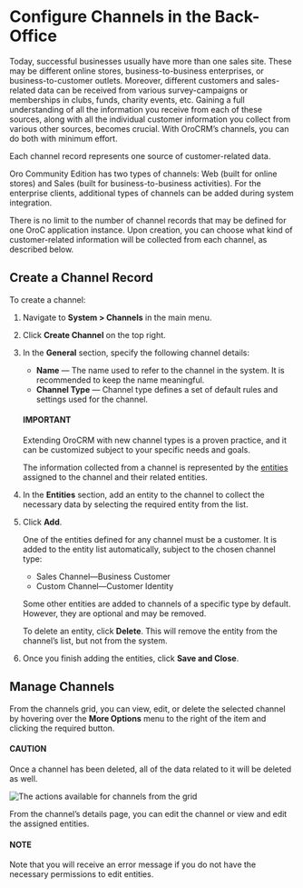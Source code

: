<a id="user-guide-channels"></a>

<a id="user-guide-channel-guide-type"></a>

<a id="user-guide-channel-guide-entities"></a>

<a id="user-guide-channel-guide-create"></a>

# Configure Channels in the Back-Office

Today, successful businesses usually have more than one sales site. These may be different online stores, business-to-business enterprises, or business-to-customer outlets. Moreover, different customers and sales-related data can be received from various survey-campaigns or memberships in clubs, funds, charity events, etc. Gaining a full understanding of all the information you receive from each of these sources, along with all the individual customer information you collect from various other sources, becomes crucial. With OroCRM’s channels, you can do both with minimum effort.

Each channel record represents one source of customer-related data.

Oro Community Edition has two types of channels: Web (built for online stores) and Sales (built for business-to-business activities). For the enterprise clients, additional types of channels can be added during system integration.

There is no limit to the number of channel records that may be defined for one OroC application instance. Upon creation, you can choose what kind of customer-related information will be collected from each channel, as described below.

## Create a Channel Record

To create a channel:

1. Navigate to **System > Channels** in the main menu.
2. Click **Create Channel** on the top right.
3. In the **General** section, specify the following channel details:
   * **Name** — The name used to refer to the channel in the system. It is recommended to keep the name meaningful.
   * **Channel Type** — Channel type defines a set of default rules and settings used for the channel.

   #### IMPORTANT
   Extending OroCRM with new channel types is a proven practice, and it can be customized subject to your specific needs and goals.

   The information collected from a channel is represented by the [entities](../entities/index.md#doc-entities) assigned to the channel and their related entities.
4. In the **Entities** section, add an entity to the channel to collect the necessary data by selecting the required entity from the list.
5. Click **Add**.

   One of the entities defined for any channel must be a customer. It is added to the entity list automatically, subject to the chosen channel type:
   - Sales Channel—Business Customer
   - Custom Channel—Customer Identity

   Some other entities are added to channels of a specific type by default. However, they are optional and may be removed.

   To delete an entity, click <i class="fas fa-trash-alt" aria-hidden="true"></i> **Delete**. This will remove the entity from the channel’s list, but not from the system.
6. Once you finish adding the entities, click **Save and Close**.

## Manage Channels

From the channels grid, you can <i class="fa fa-eye fa-lg" aria-hidden="true"></i> view, <i class="fa fa-edit fa-lg" aria-hidden="true"></i> edit, or <i class="fas fa-trash-alt" aria-hidden="true"></i> delete the selected channel by hovering over the <i class="fa fa-ellipsis-h fa-lg" aria-hidden="true"></i> **More Options** menu to the right of the item and clicking the required button.

#### CAUTION
Once a channel has been deleted, all of the data related to it will be deleted as well.

![The actions available for channels from the grid](user/img/system/channels/channels_edit.png)

From the channel’s details page, you can edit the channel or view and edit the assigned entities.

#### NOTE
Note that you will receive an error message if you do not have the necessary permissions to edit entities.

<!-- fa-bars = fa-navicon -->
<!-- Ic Tiles is used as Set As Default in saved views, and as tiles in display layout options -->
<!-- IcPencil refers to Rename in Commerce and Inline Editing in CRM -->
<!-- Check mark in the square. -->
<!-- SortDesc is also used as drop-down arrow -->
